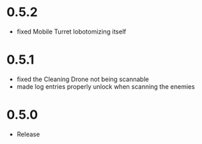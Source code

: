 # 0.5.2

- fixed Mobile Turret lobotomizing itself

# 0.5.1

- fixed the Cleaning Drone not being scannable
- made log entries properly unlock when scanning the enemies

# 0.5.0

- Release
